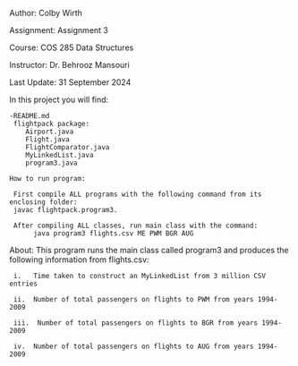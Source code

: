 Author: Colby Wirth

Assignment: Assignment 3

Course: COS 285 Data Structures

Instructor: Dr. Behrooz Mansouri

Last Update: 31 September 2024

In this project you will find: 
    
    -README.md
     flightpack package:
        Airport.java
        Flight.java
        FlightComparator.java
        MyLinkedList.java
        program3.java
        
    How to run program:

     First compile ALL programs with the following command from its enclosing folder: 
     javac flightpack.program3. 

     After compiling ALL classes, run main class with the command: 
          java program3 flights.csv ME PWM BGR AUG

About: 
     This program runs the main class called program3 and produces the following information from flights.csv:

     i.   Time taken to construct an MyLinkedList from 3 million CSV entries

     ii.  Number of total passengers on flights to PWM from years 1994-2009

     iii.  Number of total passengers on flights to BGR from years 1994-2009

     iv.  Number of total passengers on flights to AUG from years 1994-2009
     

